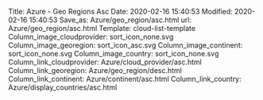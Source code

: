 Title: Azure - Geo Regions Asc
Date: 2020-02-16 15:40:53
Modified: 2020-02-16 15:40:53
Save_as: Azure/geo_region/asc.html
url: Azure/geo_region/asc.html
Template: cloud-list-template
Column_image_cloudprovider: sort_icon_none.svg
Column_image_georegion: sort_icon_asc.svg
Column_image_continent: sort_icon_none.svg
Column_image_country: sort_icon_none.svg
Column_link_cloudprovider: Azure/cloud_provider/asc.html
Column_link_georegion: Azure/geo_region/desc.html
Column_link_continent: Azure/continent/asc.html
Column_link_country: Azure/display_countries/asc.html